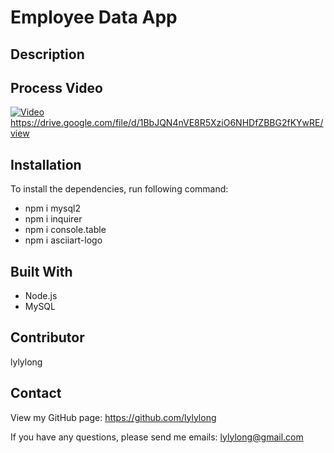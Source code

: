 # Employee Data App

## Description

## Process Video

[![Video](https://user-images.githubusercontent.com/70302749/99922598-6227f300-2cff-11eb-8496-842ed6bd20cf.png)](https://drive.google.com/file/d/1BbJQN4nVE8R5XziO6NHDfZBBG2fKYwRE/view)
https://drive.google.com/file/d/1BbJQN4nVE8R5XziO6NHDfZBBG2fKYwRE/view

## Installation

To install the dependencies, run following command:

- npm i mysql2
- npm i inquirer
- npm i console.table
- npm i asciiart-logo

## Built With

- Node.js
- MySQL

## Contributor

lylylong

## Contact

View my GitHub page:
https://github.com/lylylong

If you have any questions, please send me emails:
lylylong@gmail.com
